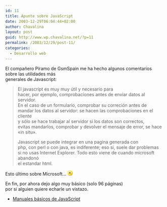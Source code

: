 ```yaml
---
id: 11
title: Apunte sobre JavaScript
date: 2003-12-29T06:04:44+02:00
author: Chavalina
layout: post
guid: http://www.wp.chavalina.net/?p=11
permalink: /2003/12/29/post-11/
categories:
  - Desarrollo web
---
```

<p align="left">
  El compa&ntilde;ero <span class="alguien">P&iacute;ramo</span> de GsmSpain me ha hecho algunos comentarios sobre las utilidades más<br /> generales de Javascript:
</p>

> <p align="left">
>   El javascript es muy muy &uacute;til y necesario para<br /> hacer, por ejemplo, comprobaciones antes de enviar datos al servidor.<br /> En el caso de un formulario, comprobar su correción antes de<br /> mandar los datos al servidor: se hacen las comprobaciones en el cliente<br /> y sólo se hace trabajar al servidor si los datos son correctos,<br /> evitas mandarlos, comprobar y devolver el mensaje de error, se hace<br /> «in situ».
> </p>
> 
> <p align="left">
>   Javascript se puede integrar en una pagina generada con<br /> php, con perl o con java, es indiferente; eso si, suele dar problemas<br /> si no usas Internet Explorer. Todo esto viene de cuando microsoft abandonó<br /> el estandar html.
> </p>

<p align="left">
  Esto &uacute;ltimo sobre Microsoft… <img src="./imagenes/emoticonos/confuso.gif"  alt="emo" />
</p>

<p align="left">
  En fin, por ahora dejo algo muy básico (solo 96 páginas)<br /> por si alguien quiere echarle un vistazo.
</p>

  * <a href="ficheros/ficheros.php#javascript" target="_blank">Manuales básicos de JavaScript</a>
